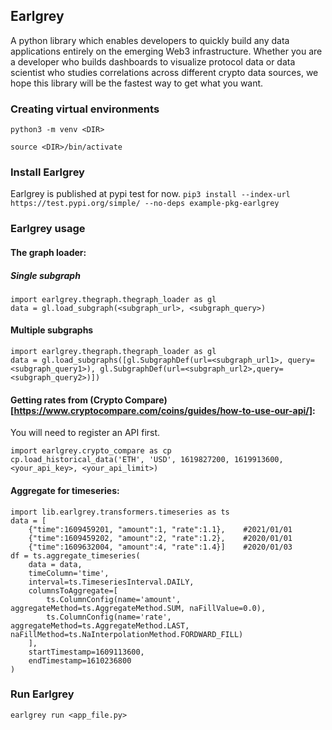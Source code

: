 Earlgrey
--

A python library which enables developers to quickly build any data applications entirely on the emerging Web3 infrastructure. Whether you are a developer who builds dashboards to visualize protocol data or data scientist who studies correlations across different crypto data sources, we hope this library will be the fastest way to get what you want.

### Creating virtual environments
`python3 -m venv <DIR>`

`source <DIR>/bin/activate`

### Install Earlgrey
Earlgrey is published at pypi test for now.
`pip3 install --index-url https://test.pypi.org/simple/ --no-deps example-pkg-earlgrey`

### Earlgrey usage
#### The graph loader:
##### Single subgraph
```
import earlgrey.thegraph.thegraph_loader as gl
data = gl.load_subgraph(<subgraph_url>, <subgraph_query>)
```
#### Multiple subgraphs
```
import earlgrey.thegraph.thegraph_loader as gl
data = gl.load_subgraphs([gl.SubgraphDef(url=<subgraph_url1>, query=<subgraph_query1>), gl.SubgraphDef(url=<subgraph_url2>,query=<subgraph_query2>)])
```


#### Getting rates from (Crypto Compare)[https://www.cryptocompare.com/coins/guides/how-to-use-our-api/]:
You will need to register an API first.
```
import earlgrey.crypto_compare as cp
cp.load_historical_data('ETH', 'USD', 1619827200, 1619913600, <your_api_key>, <your_api_limit>)
```

#### Aggregate for timeseries:
```
import lib.earlgrey.transformers.timeseries as ts
data = [
    {"time":1609459201, "amount":1, "rate":1.1},    #2021/01/01
    {"time":1609459202, "amount":2, "rate":1.2},    #2020/01/01
    {"time":1609632004, "amount":4, "rate":1.4}]    #2020/01/03
df = ts.aggregate_timeseries(
    data = data,
    timeColumn='time',
    interval=ts.TimeseriesInterval.DAILY,
    columnsToAggregate=[
        ts.ColumnConfig(name='amount', aggregateMethod=ts.AggregateMethod.SUM, naFillValue=0.0),
        ts.ColumnConfig(name='rate', aggregateMethod=ts.AggregateMethod.LAST, naFillMethod=ts.NaInterpolationMethod.FORDWARD_FILL)
    ],
    startTimestamp=1609113600,
    endTimestamp=1610236800
)
```


### Run Earlgrey
`earlgrey run <app_file.py>`
